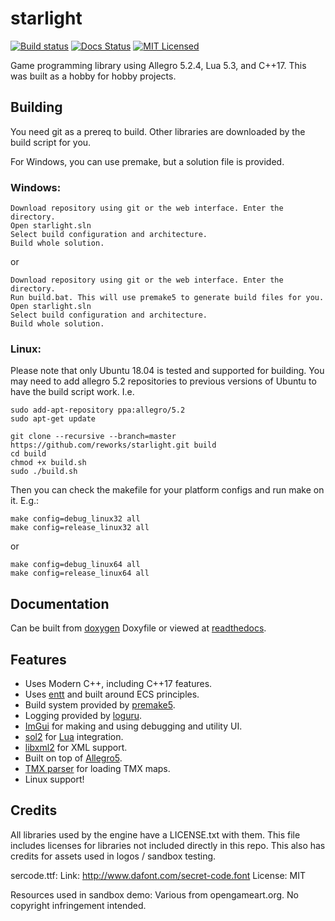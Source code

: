 # starlight

[![Build status](https://ci.appveyor.com/api/projects/status/ac0ec6gtxl7776y5?svg=true)](https://ci.appveyor.com/project/reworks/starlight)
[![Docs Status](https://readthedocs.org/projects/starlight/badge/?version=latest)](https://starlight.readthedocs.io/en/latest/?badge=latest)
[![MIT Licensed](https://img.shields.io/badge/license-apache-blue.svg)](./LICENSE.txt)

Game programming library using Allegro 5.2.4, Lua 5.3, and C++17. This was built as a hobby for hobby projects.

## Building
You need git as a prereq to build. Other libraries are downloaded by the build script for you.

For Windows, you can use premake, but a solution file is provided.

### Windows:
```
Download repository using git or the web interface. Enter the directory.
Open starlight.sln
Select build configuration and architecture.
Build whole solution.
```

or

```
Download repository using git or the web interface. Enter the directory.
Run build.bat. This will use premake5 to generate build files for you.
Open starlight.sln
Select build configuration and architecture.
Build whole solution.
```


### Linux:
Please note that only Ubuntu 18.04 is tested and supported for building. 
You may need to add allegro 5.2 repositories to previous versions of Ubuntu to have the build script work. I.e.

```
sudo add-apt-repository ppa:allegro/5.2
sudo apt-get update
```

```
git clone --recursive --branch=master https://github.com/reworks/starlight.git build
cd build
chmod +x build.sh
sudo ./build.sh
```

Then you can check the makefile for your platform configs and run make on it. E.g.:

```
make config=debug_linux32 all
make config=release_linux32 all
```

or

```
make config=debug_linux64 all
make config=release_linux64 all
```


## Documentation
Can be built from [doxygen](https://github.com/reworks/starlight/tree/master/docs) Doxyfile or viewed at [readthedocs](https://starlight.readthedocs.io/en/latest/).


## Features
- Uses Modern C++, including C++17 features.
- Uses [entt](https://github.com/skypjack/entt) and built around ECS principles.
- Build system provided by [premake5](https://premake.github.io/download.html).
- Logging provided by [loguru](https://github.com/emilk/loguru).
- [ImGui](https://github.com/ocornut/imgui) for making and using debugging and utility UI.
- [sol2](https://github.com/ThePhD/sol2) for [Lua](https://www.lua.org/) integration.
- [libxml2](http://xmlsoft.org/downloads.html) for XML support.
- Built on top of [Allegro5](https://liballeg.org/).
- [TMX parser](https://github.com/baylej/tmx) for loading TMX maps.
- Linux support!

## Credits

All libraries used by the engine have a LICENSE.txt with them. This file includes licenses for libraries not included directly in this repo.
This also has credits for assets used in logos / sandbox testing.

sercode.ttf:
	Link: http://www.dafont.com/secret-code.font
	License: MIT


Resources used in sandbox demo:
Various from opengameart.org. No copyright infringement intended.